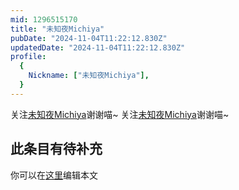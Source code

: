 ```yaml
---
mid: 1296515170
title: "未知夜Michiya"
pubDate: "2024-11-04T11:22:12.830Z"
updatedDate: "2024-11-04T11:22:12.830Z"
profile:
  {
    Nickname: ["未知夜Michiya"],
  }
---
```


关注[未知夜Michiya](https://space.bilibili.com/1296515170)谢谢喵~ 关注[未知夜Michiya](https://space.bilibili.com/1296515170)谢谢喵~

## 此条目有待补充
你可以在[这里](https://github.com/Yuhanawa/VTuber.ICU/edit/master/src/content/v/未知夜Michiya/index.md)编辑本文
